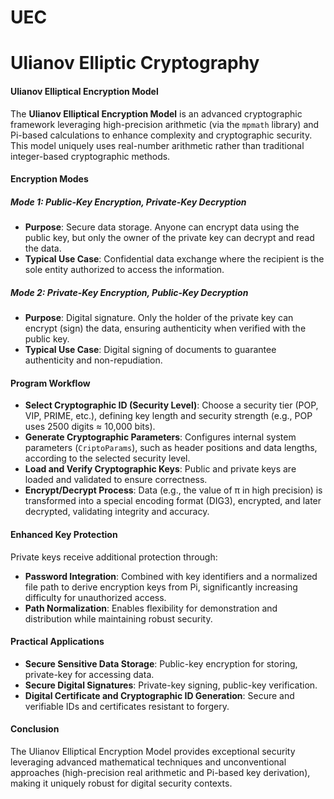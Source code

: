 # UEC
# Ulianov Elliptic Cryptography


#### Ulianov Elliptical Encryption Model

The **Ulianov Elliptical Encryption Model** is an advanced cryptographic framework leveraging high-precision arithmetic (via the `mpmath` library) and Pi-based calculations to enhance complexity and cryptographic security. This model uniquely uses real-number arithmetic rather than traditional integer-based cryptographic methods.

#### Encryption Modes

##### Mode 1: Public-Key Encryption, Private-Key Decryption

- **Purpose**: Secure data storage. Anyone can encrypt data using the public key, but only the owner of the private key can decrypt and read the data.
- **Typical Use Case**: Confidential data exchange where the recipient is the sole entity authorized to access the information.

##### Mode 2: Private-Key Encryption, Public-Key Decryption

- **Purpose**: Digital signature. Only the holder of the private key can encrypt (sign) the data, ensuring authenticity when verified with the public key.
- **Typical Use Case**: Digital signing of documents to guarantee authenticity and non-repudiation.

#### Program Workflow

- **Select Cryptographic ID (Security Level)**: Choose a security tier (POP, VIP, PRIME, etc.), defining key length and security strength (e.g., POP uses 2500 digits ≈ 10,000 bits).
- **Generate Cryptographic Parameters**: Configures internal system parameters (`CriptoParams`), such as header positions and data lengths, according to the selected security level.
- **Load and Verify Cryptographic Keys**: Public and private keys are loaded and validated to ensure correctness.
- **Encrypt/Decrypt Process**: Data (e.g., the value of π in high precision) is transformed into a special encoding format (DIG3), encrypted, and later decrypted, validating integrity and accuracy.

#### Enhanced Key Protection

Private keys receive additional protection through:
- **Password Integration**: Combined with key identifiers and a normalized file path to derive encryption keys from Pi, significantly increasing difficulty for unauthorized access.
- **Path Normalization**: Enables flexibility for demonstration and distribution while maintaining robust security.

#### Practical Applications

- **Secure Sensitive Data Storage**: Public-key encryption for storing, private-key for accessing data.
- **Secure Digital Signatures**: Private-key signing, public-key verification.
- **Digital Certificate and Cryptographic ID Generation**: Secure and verifiable IDs and certificates resistant to forgery.

#### Conclusion

The Ulianov Elliptical Encryption Model provides exceptional security leveraging advanced mathematical techniques and unconventional approaches (high-precision real arithmetic and Pi-based key derivation), making it uniquely robust for digital security contexts.


